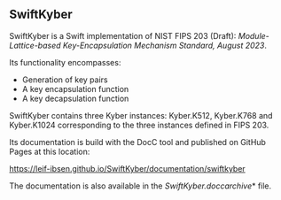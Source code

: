 ## SwiftKyber

SwiftKyber is a Swift implementation of NIST FIPS 203 (Draft): *Module-Lattice-based Key-Encapsulation Mechanism Standard, August 2023*.

Its functionality encompasses:

* Generation of key pairs
* A key encapsulation function
* A key decapsulation function

SwiftKyber contains three Kyber instances: Kyber.K512, Kyber.K768 and Kyber.K1024 corresponding to the three instances defined in FIPS 203.

Its documentation is build with the DocC tool and published on GitHub Pages at this location:

https://leif-ibsen.github.io/SwiftKyber/documentation/swiftkyber

The documentation is also available in the *SwiftKyber.doccarchive** file.